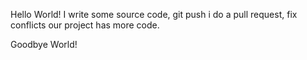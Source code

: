Hello World!
I write some source code, git push
i do a pull request, fix conflicts
our project has more code.









Goodbye World!